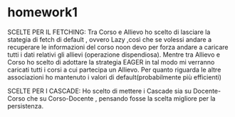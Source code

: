 # homework1
 SCELTE PER IL FETCHING:
 Tra Corso e Allievo ho scelto di lasciare la stategia di fetch di default , ovvero Lazy ,così che se volessi andare a recuperare le informazioni del corso noon devo per forza andare a caricare tutti i dati relativi gli allievi (operazione dispendiosa).
 Mentre tra Allievo e Corso ho scelto di adottare la strategia EAGER in tal modo mi verranno caricati tutti i corsi a cui partecipa un Allievo.
 Per quanto riguarda le altre associazioni ho mantenuto i valori di default(probabilmente più efficienti)

SCELTE PER I CASCADE:
Ho scelto di mettere i Cascade sia su Docente-Corso che su Corso-Docente , pensando fosse la scelta migliore per la persistenza.
